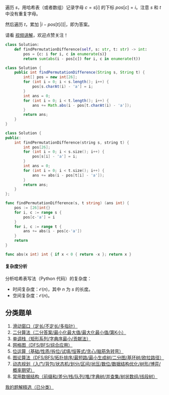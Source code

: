 遍历 $s$，用哈希表（或者数组）记录字母 $c=s[i]$ 的下标 $\textit{pos}[c] = i$。注意 $s$ 和 $t$ 中没有重复字母。

然后遍历 $t$，累加 $|i-pos[t[i]]|$，即为答案。

请看 [视频讲解](https://www.bilibili.com/video/BV1bx4y1i7rP/)，欢迎点赞关注！

```py [sol-Python3]
class Solution:
    def findPermutationDifference(self, s: str, t: str) -> int:
        pos = {c: i for i, c in enumerate(s)}
        return sum(abs(i - pos[c]) for i, c in enumerate(t))
```

```java [sol-Java]
class Solution {
    public int findPermutationDifference(String s, String t) {
        int[] pos = new int[26];
        for (int i = 0; i < s.length(); i++) {
            pos[s.charAt(i) - 'a'] = i;
        }
        int ans = 0;
        for (int i = 0; i < t.length(); i++) {
            ans += Math.abs(i - pos[t.charAt(i) - 'a']);
        }
        return ans;
    }
}
```

```cpp [sol-C++]
class Solution {
public:
    int findPermutationDifference(string s, string t) {
        int pos[26];
        for (int i = 0; i < s.size(); i++) {
            pos[s[i] - 'a'] = i;
        }
        int ans = 0;
        for (int i = 0; i < t.size(); i++) {
            ans += abs(i - pos[t[i] - 'a']);
        }
        return ans;
    }
};
```

```go [sol-Go]
func findPermutationDifference(s, t string) (ans int) {
	pos := [26]int{}
	for i, c := range s {
		pos[c-'a'] = i
	}
	for i, c := range t {
		ans += abs(i - pos[c-'a'])
	}
	return
}

func abs(x int) int { if x < 0 { return -x }; return x }
```

#### 复杂度分析

分析哈希表写法（Python 代码）的复杂度：

- 时间复杂度：$\mathcal{O}(n)$，其中 $n$ 为 $s$ 的长度。
- 空间复杂度：$\mathcal{O}(n)$。

## 分类题单

1. [滑动窗口（定长/不定长/多指针）](https://leetcode.cn/circle/discuss/0viNMK/)
2. [二分算法（二分答案/最小化最大值/最大化最小值/第K小）](https://leetcode.cn/circle/discuss/SqopEo/)
3. [单调栈（矩形系列/字典序最小/贡献法）](https://leetcode.cn/circle/discuss/9oZFK9/)
4. [网格图（DFS/BFS/综合应用）](https://leetcode.cn/circle/discuss/YiXPXW/)
5. [位运算（基础/性质/拆位/试填/恒等式/贪心/脑筋急转弯）](https://leetcode.cn/circle/discuss/dHn9Vk/)
6. [图论算法（DFS/BFS/拓扑排序/最短路/最小生成树/二分图/基环树/欧拉路径）](https://leetcode.cn/circle/discuss/01LUak/)
7. [动态规划（入门/背包/状态机/划分/区间/状压/数位/数据结构优化/树形/博弈/概率期望）](https://leetcode.cn/circle/discuss/tXLS3i/)
8. [常用数据结构（前缀和/差分/栈/队列/堆/字典树/并查集/树状数组/线段树）](https://leetcode.cn/circle/discuss/mOr1u6/)

[我的题解精选（已分类）](https://github.com/EndlessCheng/codeforces-go/blob/master/leetcode/SOLUTIONS.md)
